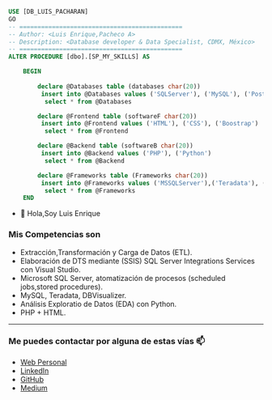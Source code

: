 
```sql
USE [DB_LUIS_PACHARAN]
GO
-- =============================================
-- Author: <Luis Enrique,Pacheco A>
-- Description:	<Database developer & Data Specialist, CDMX, México>
-- =============================================
ALTER PROCEDURE [dbo].[SP_MY_SKILLS] AS

	BEGIN
	
		declare @Databases table (databases char(20))
		 insert into @Databases values ('SQLServer'), ('MySQL'), ('PostgreSQL')
		  select * from @Databases

		declare @Frontend table (softwareF char(20))
		 insert into @Frontend values ('HTML'), ('CSS'), ('Boostrap')
		  select * from @Frontend

		declare @Backend table (softwareB char(20))
		 insert into @Backend values ('PHP'), ('Python')
		  select * from @Backend

		declare @Frameworks table (Frameworks char(20))
		 insert into @Frameworks values ('MSSQLServer'),('Teradata'), ('DBVisualizer'), ('Jupyter'),('VSCode')
		  select * from @Frameworks
	END
```
- 👋 Hola,Soy Luis Enrique

### Mis Competencias son

- Extracción,Transformación y Carga de Datos (ETL).
- Elaboración de DTS mediante (SSIS) SQL Server Integrations Services con Visual Studio.
- Microsoft SQL Server, atomatización de procesos (scheduled jobs,stored procedures). 
- MySQL, Teradata, DBVisualizer.
- Análisis Exploratio de Datos (EDA) con Python.
- PHP + HTML.

--- 
### Me puedes contactar por alguna de estas vías  📫

- [Web Personal](https://luispacharan.github.io/luispachecoarana.github.io/)
- [LinkedIn](https://www.linkedin.com/in/luis-enrique-pacheco-arana/)
- [GitHub](https://github.com/LuisPacharan/)
- [Medium](https://medium.com/@pacheco.arana.luis)


<!---
LuisPacharan/LuisPacharan is a ✨ special ✨ repository because its `README.md` (this file) appears on your GitHub profile.
You can click the Preview link to take a look at your changes.

https://github.com/kautukkundan/Awesome-Profile-README-templates/blob/master/code-styled/AnhellO.md
--->
